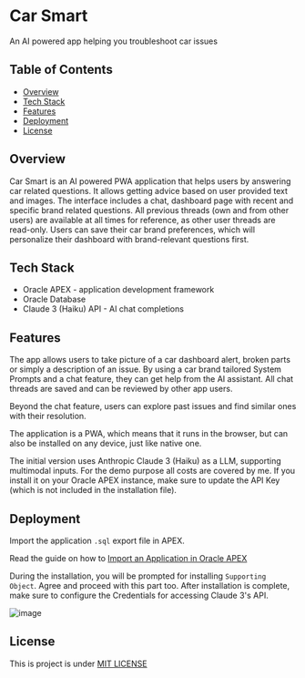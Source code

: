 # Car Smart
An AI powered app helping you troubleshoot car issues

## Table of Contents

- [Overview](#overview)
- [Tech Stack](#tech-stack)
- [Features](#features)
- [Deployment](#deployment)
- [License](#license)


## Overview
Car Smart is an AI powered PWA application that helps users by answering car related questions. 
It allows getting advice based on user provided text and images. The interface includes a chat, dashboard page with recent and specific brand related questions.
All previous threads (own and from other users) are available at all times for reference, as other user threads are read-only.
Users can save their car brand preferences, which will personalize their dashboard with brand-relevant questions first. 

## Tech Stack

- Oracle APEX - application development framework
- Oracle Database
- Claude 3 (Haiku) API - AI chat completions 

## Features

The app allows users to take picture of a car dashboard alert, broken parts or simply a description of an issue. By using a car brand tailored System Prompts
and a chat feature, they can get help from the AI assistant. All chat threads are saved and can be reviewed by other app users. 

Beyond the chat feature, users can explore past issues and find similar ones with their resolution.

The application is a PWA, which means that it runs in the browser, but can also be installed on any device, just like native one.

The initial version uses Anthropic Claude 3 (Haiku) as a LLM, supporting multimodal inputs. For the demo purpose all costs are covered by me.
If you install it on your Oracle APEX instance, make sure to update the API Key (which is not included in the installation file).

## Deployment
Import the application `.sql` export file in APEX. 

Read the guide on how to [Import an Application in Oracle APEX](https://docs.oracle.com/en/database/oracle/apex/24.1/htmdb/importing-export-files.html)

During the installation, you will be prompted for installing `Supporting Object`. Agree and proceed with this part too.
After installation is complete, make sure to configure the Credentials for accessing Claude 3's API.

![image](https://github.com/user-attachments/assets/e6f35479-cf6e-47f9-9152-bb0bacfc208c)

## License

This is project is under [MIT LICENSE](LICENSE)
